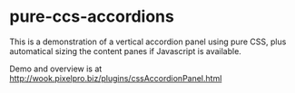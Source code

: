 pure-ccs-accordions
===================

This is a demonstration of a vertical accordion panel using pure CSS, plus automatical sizing the content panes if Javascript is available.

Demo and overview is at http://wook.pixelpro.biz/plugins/cssAccordionPanel.html